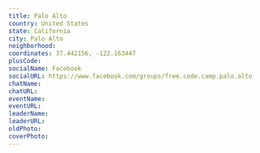 ```yaml
---
title: Palo Alto
country: United States
state: California
city: Palo Alto
neighborhood: 
coordinates: 37.442156, -122.163447
plusCode:
socialName: Facebook
socialURL: https://www.facebook.com/groups/free.code.camp.palo.alto
chatName:
chatURL:
eventName:
eventURL:
leaderName:
leaderURL:
oldPhoto: 
coverPhoto:
---
```

